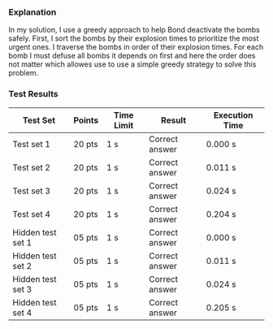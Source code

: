 ### Explanation

In my solution, I use a greedy approach to help Bond deactivate the bombs safely. First, I sort the bombs by their explosion times to prioritize the most urgent ones. I traverse the bombs in order of their explosion times. For each bomb I must defuse all bombs it depends on first and here the order does not matter which allowes use to use a simple greedy strategy to solve this problem.

### Test Results

| Test Set          | Points | Time Limit | Result         | Execution Time |
|-------------------|--------|------------|----------------|----------------|
| Test set 1        | 20 pts | 1 s       | Correct answer | 0.000 s       |
| Test set 2        | 20 pts | 1 s       | Correct answer | 0.011 s       |
| Test set 3        | 20 pts | 1 s       | Correct answer | 0.024 s       |
| Test set 4        | 20 pts | 1 s       | Correct answer | 0.204 s       |
| Hidden test set 1 | 05 pts | 1 s       | Correct answer | 0.000 s       |
| Hidden test set 2 | 05 pts | 1 s       | Correct answer | 0.011 s       |
| Hidden test set 3 | 05 pts | 1 s       | Correct answer | 0.024 s       |
| Hidden test set 4 | 05 pts | 1 s       | Correct answer | 0.205 s       |